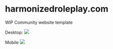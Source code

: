 # harmonizedroleplay.com
WIP Community website template

Desktop:
![](https://cdn.discordapp.com/attachments/866151426166489089/907271388056936469/unknown.png)

Mobile
![](https://cdn.discordapp.com/attachments/866151426166489089/907262088261550130/Screenshot_20211108-083530_Brave.jpg)

